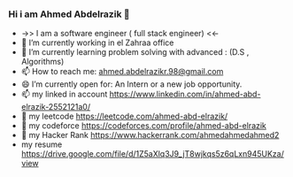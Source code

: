 ### Hi i am Ahmed Abdelrazik 👋

- ->> I am a software engineer ( full stack engineer) <<- 
- 🔭 I’m currently working in el Zahraa office
- 🌱 I’m currently learning problem solving with advanced : (D.S , Algorithms)
- 📫 How to reach me: ahmed.abdelrazikr.98@gmail.com
- 😄 I’m currently open for: An Intern or a new job opportunity.
-  📫 my linked in account https://www.linkedin.com/in/ahmed-abd-elrazik-2552121a0/
- 🌱 my leetcode https://leetcode.com/ahmed-abd-elrazik/
- 🌱 my codeforce https://codeforces.com/profile/ahmed-abd-elrazik
- 🌱 my Hacker Rank https://www.hackerrank.com/ahmedahmedahmed2
- my resume https://drive.google.com/file/d/1Z5aXlq3J9_jT8wjkqs5z6qLxn945UKza/view
